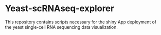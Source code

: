 # Yeast-scRNAseq-explorer
This repository contains scripts necessary for the shiny App deployment of the yeast single-cell RNA sequencing data visualization.
